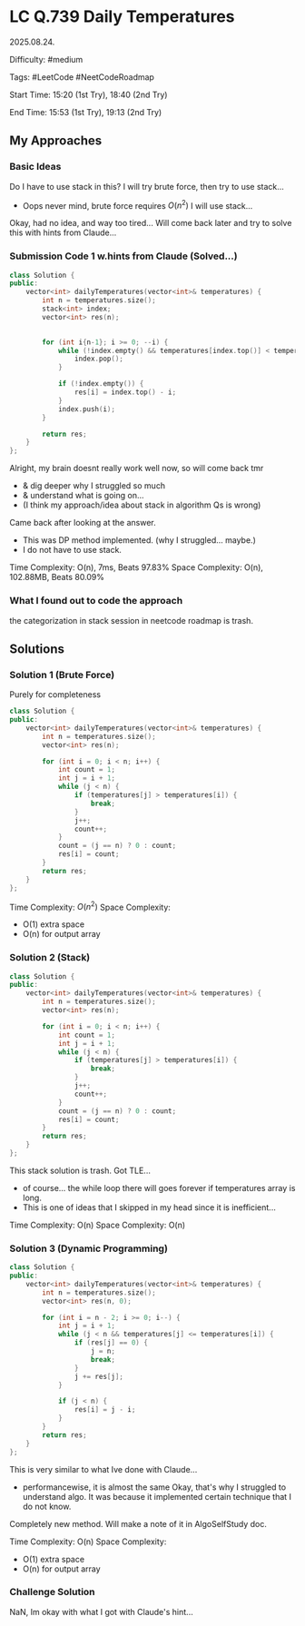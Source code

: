 # LC Q.739 Daily Temperatures

2025.08.24.

Difficulty: #medium

Tags: #LeetCode #NeetCodeRoadmap

Start Time: 15:20 (1st Try), 18:40 (2nd Try)

End Time: 15:53 (1st Try), 19:13 (2nd Try)

## My Approaches

### Basic Ideas
Do I have to use stack in this?
I will try brute force, then try to use stack...
- Oops never mind, brute force requires $O(n^2)$
I will use stack...

Okay, had no idea, and way too tired...
Will come back later and try to solve this with hints from Claude...

### Submission Code 1 w.hints from Claude (Solved...)
~~~cpp
class Solution {
public:
    vector<int> dailyTemperatures(vector<int>& temperatures) {
        int n = temperatures.size();
        stack<int> index;
        vector<int> res(n);

        
        for (int i{n-1}; i >= 0; --i) {
            while (!index.empty() && temperatures[index.top()] < temperatures[i]) {
                index.pop();
            }

            if (!index.empty()) {
                res[i] = index.top() - i;
            }
            index.push(i);
        }

        return res;
    }
};
~~~

Alright, my brain doesnt really work well now, so will come back tmr
- & dig deeper why I struggled so much
- & understand what is going on...
- (I think my approach/idea about stack in algorithm Qs is wrong)

Came back after looking at the answer.
- This was DP method implemented. (why I struggled... maybe.)
- I do not have to use stack.

Time Complexity: O(n), 7ms, Beats 97.83%
Space Complexity: O(n), 102.88MB, Beats 80.09%

### What I found out to code the approach
the categorization in stack session in neetcode roadmap is trash.

## Solutions

### Solution 1 (Brute Force)
Purely for completeness
~~~cpp
class Solution {
public:
    vector<int> dailyTemperatures(vector<int>& temperatures) {
        int n = temperatures.size();
        vector<int> res(n);

        for (int i = 0; i < n; i++) {
            int count = 1;
            int j = i + 1;
            while (j < n) {
                if (temperatures[j] > temperatures[i]) {
                    break;
                }
                j++;
                count++;
            }
            count = (j == n) ? 0 : count;
            res[i] = count;
        }
        return res;
    }
};
~~~

Time Complexity: $O(n^2)$
Space Complexity:
- O(1) extra space
- O(n) for output array

### Solution 2 (Stack)
~~~cpp
class Solution {
public:
    vector<int> dailyTemperatures(vector<int>& temperatures) {
        int n = temperatures.size();
        vector<int> res(n);

        for (int i = 0; i < n; i++) {
            int count = 1;
            int j = i + 1;
            while (j < n) {
                if (temperatures[j] > temperatures[i]) {
                    break;
                }
                j++;
                count++;
            }
            count = (j == n) ? 0 : count;
            res[i] = count;
        }
        return res;
    }
};
~~~

This stack solution is trash.
Got TLE...
- of course... the while loop there will goes forever if temperatures array is long.
- This is one of ideas that I skipped in my head since it is inefficient...

Time Complexity: O(n)
Space Complexity: O(n)

### Solution 3 (Dynamic Programming)
~~~cpp
class Solution {
public:
    vector<int> dailyTemperatures(vector<int>& temperatures) {
        int n = temperatures.size();
        vector<int> res(n, 0);

        for (int i = n - 2; i >= 0; i--) {
            int j = i + 1;
            while (j < n && temperatures[j] <= temperatures[i]) {
                if (res[j] == 0) {
                    j = n;
                    break;
                }
                j += res[j];
            }

            if (j < n) {
                res[i] = j - i;
            }
        }
        return res;
    }
};
~~~

This is very similar to what Ive done with Claude...
- performancewise, it is almost the same
Okay, that's why I struggled to understand algo.
It was because it implemented certain technique that I do not know.

Completely new method.
Will make a note of it in AlgoSelfStudy doc.

Time Complexity: O(n)
Space Complexity:
- O(1) extra space
- O(n) for output array

### Challenge Solution
NaN, Im okay with what I got with Claude's hint...